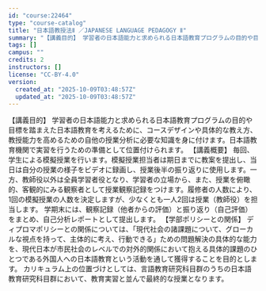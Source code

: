 ```yaml
---
id: "course:22464"
type: "course-catalog"
title: "日本語教授法Ⅱ ／JAPANESE LANGUAGE PEDAGOGY Ⅱ"
summary: "【講義目的】 学習者の日本語能力と求められる日本語教育プログラムの目的や目標を踏まえた日本語教育を考えるために、コースデザインや具体的な教え方、教授能力を高めるための自他の授業分析に必要な知識を身に付けます。日本語教育機関で実習を行うための…"
tags: []
campus: ""
credits: 2
instructors: []
license: "CC-BY-4.0"
version:
  created_at: "2025-10-09T03:48:57Z"
  updated_at: "2025-10-09T03:48:57Z"
---
```

【講義目的】 学習者の日本語能力と求められる日本語教育プログラムの目的や目標を踏まえた日本語教育を考えるために、コースデザインや具体的な教え方、教授能力を高めるための自他の授業分析に必要な知識を身に付けます。日本語教育機関で実習を行うための準備として位置付けられます。 【講義概要】 毎回、学生による模擬授業を行います。模擬授業担当者は期日までに教案を提出し、当日は自分の授業の様子をビデオに録画し、授業後半の振り返りに使用します。一方、教師役以外は全員学習者役となり、学習者の立場から、また、授業を俯瞰的、客観的にみる観察者として授業観察記録をつけます。履修者の人数により、1回の模擬授業の人数を決定しますが、少なくとも一人2回は授業（教師役）を担当します。 学期末には、観察記録（他者からの評価）と振り返り（自己評価）をまとめ、自己分析レポートとして提出します。 【学部ポリシーとの関係】 ディプロマポリシーとの関係については、「現代社会の諸課題について、グローカルな視点を持って、主体的に考え、行動できる」ための問題解決の具体的な能力を、現代日本が市民社会のレベルでの対外的関係において抱える具体的課題のひとつである外国人への日本語教育という活動を通して獲得することを目的とします。 カリキュラム上の位置づけとしては、言語教育研究科目群のうちの日本語教育研究科目群において、教育実習と並んで最終的な授業となります。
